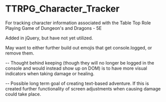 # TTRPG_Character_Tracker
For tracking character information associated with the Table Top Role Playing Game
of Dungeon's and Dragons - 5E

Added in jQuery, but have not yet utilized.

May want to either further build out emojis that get console.logged, or remove them.

  -- Thought behind keeping (though they will no longer be logged in the console and would instead show up on DOM) is to have more visual indicators when    taking damage or healing.
  
  -- Possible long term goal of creating text-based adventure. If this is created further functionality of screen adjustments when causing damage could take place.
